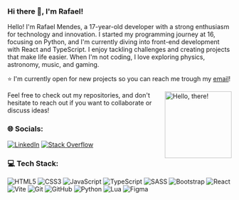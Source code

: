 ### Hi there 👋, I'm Rafael!

Hello! I'm Rafael Mendes, a 17-year-old developer with a strong enthusiasm for technology and innovation. I started my programming journey at 16, focusing on Python, and I'm currently diving into front-end development with React and TypeScript.
I enjoy tackling challenges and creating projects that make life easier. When I'm not coding, I love exploring physics, astronomy, music, and gaming.

⭐ I'm currently open for new projects so you can reach me trough my [email](mailto:rafadeoliveiramendes@gmail.com)!

<a href="#">
<img src="https://yt3.googleusercontent.com/lKHqVQYRp0Hm0o8Fc8qqNsgchgwCuCmqWy8g37TR6WZN3RS8vjCMikP_FaKoREVs_zOx7Xp2sJk=s900-c-k-c0x00ffffff-no-rj" title="hello" width="150" height="150" align="right" alt="Hello, there!">
</a>

Feel free to check out my repositories, and don't hesitate to reach out if you want to collaborate or discuss ideas! 

### 🌐 Socials:
[![LinkedIn](https://img.shields.io/badge/LinkedIn-%230077B5.svg?logo=linkedin&logoColor=white)](https://linkedin.com/in/rafaeldeoliveiramendes/) [![Stack Overflow](https://img.shields.io/badge/-Stackoverflow-FE7A16?logo=stack-overflow&logoColor=white)](https://stackoverflow.com/users/27320561) 

### 💻 Tech Stack:
![HTML5](https://img.shields.io/badge/html5-%23E34F26.svg?style=for-the-badge&logo=html5&logoColor=white) ![CSS3](https://img.shields.io/badge/css3-%231572B6.svg?style=for-the-badge&logo=css3&logoColor=white)
![JavaScript](https://img.shields.io/badge/javascript-%23323330.svg?style=for-the-badge&logo=javascript&logoColor=%23F7DF1E) ![TypeScript](https://img.shields.io/badge/typescript-%23007ACC.svg?style=for-the-badge&logo=typescript&logoColor=white) ![SASS](https://img.shields.io/badge/SASS-hotpink.svg?style=for-the-badge&logo=SASS&logoColor=white) ![Bootstrap](https://img.shields.io/badge/bootstrap-%238511FA.svg?style=for-the-badge&logo=bootstrap&logoColor=white) ![React](https://img.shields.io/badge/react-%2320232a.svg?style=for-the-badge&logo=react&logoColor=%2361DAFB)  ![Vite](https://img.shields.io/badge/vite-%23646CFF.svg?style=for-the-badge&logo=vite&logoColor=white) ![Git](https://img.shields.io/badge/git-%23F05033.svg?style=for-the-badge&logo=git&logoColor=white) ![GitHub](https://img.shields.io/badge/github-%23121011.svg?style=for-the-badge&logo=github&logoColor=white) ![Python](https://img.shields.io/badge/python-3670A0?style=for-the-badge&logo=python&logoColor=ffdd54) ![Lua](https://img.shields.io/badge/lua-%232C2D72.svg?style=for-the-badge&logo=lua&logoColor=white) ![Figma](https://img.shields.io/badge/figma-%23F24E1E.svg?style=for-the-badge&logo=figma&logoColor=white) 
